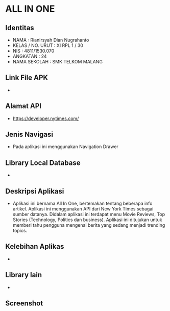 # ALL IN ONE

## Identitas
- NAMA : Rianirsyah Dian Nugrahanto
- KELAS / NO. URUT : XI RPL 1 / 30
- NIS : 4811/1530.070
- ANGKATAN : 24
- NAMA SEKOLAH : SMK TELKOM MALANG

## Link File APK 
-

## Alamat API 
- https://developer.nytimes.com/

## Jenis Navigasi
- Pada aplikasi ini menggunakan Navigation Drawer

## Library Local Database
-

## Deskripsi Aplikasi
- Aplikasi ini bernama All In One, bertemakan tentang beberapa info artikel. Aplikasi ini menggunakan API dari New York Times sebagai sumber datanya. Didalam aplikasi ini terdapat menu Movie Reviews, Top Stories (Technology, Politics dan business). Aplikasi ini ditujukan untuk memberi tahu pengguna mengenai berita yang sedang menjadi trending topics.

## Kelebihan Aplikas
-

## Library lain
-

## Screenshot
